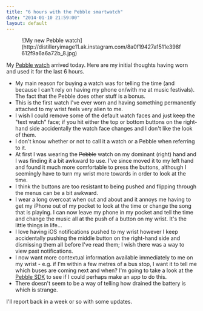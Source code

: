 ```yaml
---
title: "6 hours with the Pebble smartwatch"
date: "2014-01-10 21:59:00"
layout: default
--- 
```


<figure>
![My new Pebble watch](http://distilleryimage11.ak.instagram.com/8a0f19427a1511e398f612f9a6a6a72b_8.jpg)
</figure>

My [Pebble watch](https://getpebble.com/) arrived today. Here are my initial thoughts having worn and used it for the last 6 hours.

* My main reason for buying a watch was for telling the time (and because I can't rely on having my phone on/with me at music festivals). The fact that the Pebble does other stuff is a bonus.
* This is the first watch I've ever worn and having something permanently attached to my wrist feels very alien to me.
* I wish I could remove some of the default watch faces and just keep the "text watch" face; if you hit either the top or bottom buttons on the right-hand side accidentally the watch face changes and I don't like the look of them.
* I don't know whether or not to call it a watch or a Pebble when referring to it.
* At first I was wearing the ~~Pebble~~ watch on my dominant (right) hand and I was finding it a bit awkward to use. I've since moved it to my left hand and found it much more comfortable to press the buttons, although I seemingly have to turn my wrist more towards in order to look at the time.
* I think the buttons are too resistant to being pushed and flipping through the menus can be a bit awkward.
* I wear a long overcoat when out and about and it annoys me having to get my iPhone out of my pocket to look at the time or change the song that is playing. I can now leave my phone in my pocket and tell the time and change the music all at the push of a button on my wrist. It's the little things in life...
* I love having iOS notifications pushed to my wrist however I keep accidentally pushing the middle button on the right-hand side and dismissing them all before I've read them; I wish there was a way to view past notifications.
* I now want more contextual information available immediately to me on my wrist - e.g. if I'm within a few metres of a bus stop, I want it to tell me which buses are coming next and when? I'm going to take a look at the [Pebble SDK](https://developer.getpebble.com/) to see if I could perhaps make an app to do this.
* There doesn't seem to be a way of telling how drained the battery is which is strange.

I'll report back in a week or so with some updates.